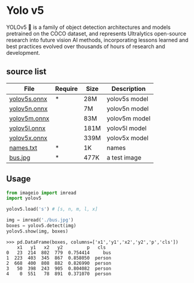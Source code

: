 # Yolo v5
YOLOv5 🚀 is a family of object detection architectures and models pretrained on the COCO dataset, and represents Ultralytics open-source research into future vision AI methods, incorporating lessons learned and best practices evolved over thousands of hours of research and development.

## source list
| File | Require | Size | Description |
| --- | --- | --- | --- |
| [yolov5s.onnx](https://download.s21i.faiusr.com/18840315/0/2/ABUIABAAGAAgru6mjQYo0Kf59QM?f=yolov5s.onnx&v=1638512431) | * | 28M | yolov5s model |
| [yolov5n.onnx](https://download.s21i.faiusr.com/18840315/0/2/ABUIABAAGAAg4e2mjQYo6InzqAU?f=yolov5n.onnx&v=1638512353) |  | 7M | yolov5n model |
| [yolov5m.onnx](https://download.s21i.faiusr.com/18840315/0/2/ABUIABAAGAAgz_2mjQYouJKhPQ?f=yolov5m.onnx&v=1638512336) |  | 83M | yolov5m model |
| [yolov5l.onnx](https://download.s21i.faiusr.com/18840315/0/2/ABUIABAAGAAg__umjQYozPasJw?f=yolov5l.onnx&v=1638512124) |  | 181M | yolov5l model |
| [yolov5x.onnx](https://download.s21i.faiusr.com/18840315/0/2/ABUIABAAGAAgkPamjQYo08262AI?f=yolov5x.onnx&v=1638513428) |  | 339M | yolov5x model |
| [names.txt](https://download.s21i.faiusr.com/18840315/0/2/ABUIABBEGAAgtuimjQYorMe_gAM.txt?f=names.txt&v=1638511670) | * | 1K | names |
| [bus.jpg](http://18840315.s21d-18.faiusrd.com/0/2/ABUIABACGAAgteimjQYoofbmbjCqBji4CA.jpg?f=bus.jpg&v=1638511669) | * | 477K | a test image |

## Usage
```python
from imageio import imread
import yolov5

yolov5.load('s') # [s, n, m, l, x]

img = imread('./bus.jpg')
boxes = yolov5.detect(img)
yolov5.show(img, boxes)
```
```
>>> pd.DataFrame(boxes, columns=['x1','y1','x2','y2','p','cls'])
    x1   y1   x2   y2         p   cls
0   23  214  802  779  0.754414     bus
1  223  403  345  867  0.858050  person
2  668  400  808  882  0.826990  person
3   50  398  243  905  0.804082  person
4    0  551   78  891  0.371070  person
```
